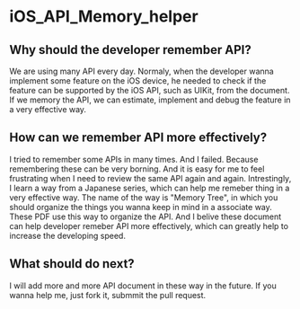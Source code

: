 # iOS_API_Memory_helper

## Why should the developer remember API? 
We are using many API every day.
Normaly, when the developer wanna implement some feature on the iOS device, he needed to check if the feature can be supported by the iOS API, such as UIKit, from the document.
If we memory the API, we can estimate, implement and debug the feature in a very effective way.

## How can we remember API more effectively?
I tried to remember some APIs in many times. And I failed.
Because remembering these can be very borning. And it is easy for me to feel frustrating when I need to review the same API again and again.
Intrestingly, I learn a way from a Japanese series, which can help me remeber thing in a very effective way.
The name of the way is "Memory Tree", in which you should organize the things you wanna keep in mind in a associate way.
These PDF use this way to organize the API. And I belive these document can help developer remeber API more effectively, which can greatly help to increase the developing speed.

## What should do next?
I will add more and more API document in these way in the future. If you wanna help me, just fork it, submmit the pull request. 
